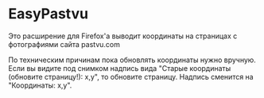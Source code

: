 # EasyPastvu
Это расширение для Firefox'а выводит координаты на страницах с фотографиями сайта pastvu.com
  
По техническим причинам пока обновлять координаты нужно вручную. Если вы видите под снимком надпись вида "Старые координаты (обновите страницу!): x,y", то обновите страницу. Надпись сменится на "Координаты: x,y".

